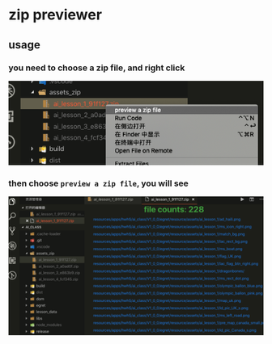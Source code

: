 # zip previewer

## usage

### you need to choose a zip file, and right click
![](./images/a.png)

### then choose `preview a zip file`, you will see
![](./images/b.png)
